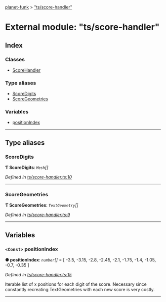[planet-funk](../README.md) > ["ts/score-handler"](../modules/_ts_score_handler_.md)

# External module: "ts/score-handler"

## Index

### Classes

* [ScoreHandler](../classes/_ts_score_handler_.scorehandler.md)

### Type aliases

* [ScoreDigits](_ts_score_handler_.md#scoredigits)
* [ScoreGeometries](_ts_score_handler_.md#scoregeometries)

### Variables

* [positionIndex](_ts_score_handler_.md#positionindex)

---

## Type aliases

<a id="scoredigits"></a>

###  ScoreDigits

**Ƭ ScoreDigits**: *`Mesh`[]*

*Defined in [ts/score-handler.ts:10](https://github.com/WilliamRADFunk/planet-funk/blob/c3b7663/src/ts/score-handler.ts#L10)*

___
<a id="scoregeometries"></a>

###  ScoreGeometries

**Ƭ ScoreGeometries**: *`TextGeometry`[]*

*Defined in [ts/score-handler.ts:9](https://github.com/WilliamRADFunk/planet-funk/blob/c3b7663/src/ts/score-handler.ts#L9)*

___

## Variables

<a id="positionindex"></a>

### `<Const>` positionIndex

**● positionIndex**: *`number`[]* =  [ -3.5, -3.15, -2.8, -2.45, -2.1, -1.75, -1.4, -1.05, -0.7, -0.35 ]

*Defined in [ts/score-handler.ts:15](https://github.com/WilliamRADFunk/planet-funk/blob/c3b7663/src/ts/score-handler.ts#L15)*

Iterable list of x positions for each digit of the score. Necessary since constantly recreating TextGeometries with each new score is very costly.

___

